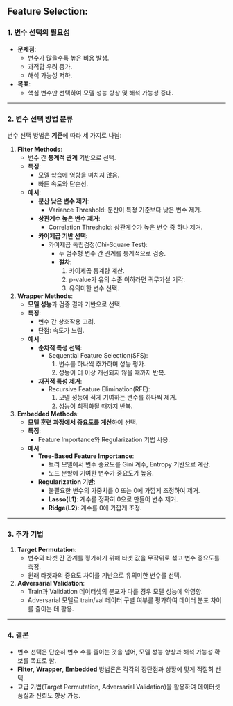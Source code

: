 ## Feature Selection:

### 1. **변수 선택의 필요성**

- **문제점**:
    - 변수가 많을수록 높은 비용 발생.
    - 과적합 우려 증가.
    - 해석 가능성 저하.
- **목표**:
    - 핵심 변수만 선택하여 모델 성능 향상 및 해석 가능성 증대.

---

### 2. **변수 선택 방법 분류**

변수 선택 방법은 **기준**에 따라 세 가지로 나뉨:

1. **Filter Methods**:
    - 변수 간 **통계적 관계** 기반으로 선택.
    - **특징**:
        - 모델 학습에 영향을 미치지 않음.
        - 빠른 속도와 단순성.
    - **예시**:
        - **분산 낮은 변수 제거**:
            - Variance Threshold: 분산이 특정 기준보다 낮은 변수 제거.
        - **상관계수 높은 변수 제거**:
            - Correlation Threshold: 상관계수가 높은 변수 중 하나 제거.
        - **카이제곱 기반 선택**:
            - 카이제곱 독립검정(Chi-Square Test):
                - 두 범주형 변수 간 관계를 통계적으로 검증.
                - **절차**:
                    1. 카이제곱 통계량 계산.
                    2. p-value가 유의 수준 이하라면 귀무가설 기각.
                    3. 유의미한 변수 선택.
2. **Wrapper Methods**:
    - **모델 성능**과 검증 결과 기반으로 선택.
    - **특징**:
        - 변수 간 상호작용 고려.
        - 단점: 속도가 느림.
    - **예시**:
        - **순차적 특성 선택**:
            - Sequential Feature Selection(SFS):
                1. 변수를 하나씩 추가하며 성능 평가.
                2. 성능이 더 이상 개선되지 않을 때까지 반복.
        - **재귀적 특성 제거**:
            - Recursive Feature Elimination(RFE):
                1. 모델 성능에 적게 기여하는 변수를 하나씩 제거.
                2. 성능이 최적화될 때까지 반복.
3. **Embedded Methods**:
    - **모델 훈련 과정에서 중요도를 계산**하여 선택.
    - **특징**:
        - Feature Importance와 Regularization 기법 사용.
    - **예시**:
        - **Tree-Based Feature Importance**:
            - 트리 모델에서 변수 중요도를 Gini 계수, Entropy 기반으로 계산.
            - 노드 분할에 기여한 변수가 중요도가 높음.
        - **Regularization 기반**:
            - 불필요한 변수의 가중치를 0 또는 0에 가깝게 조정하여 제거.
            - **Lasso(L1)**: 계수를 정확히 0으로 만들어 변수 제거.
            - **Ridge(L2)**: 계수를 0에 가깝게 조정.

---

### 3. **추가 기법**

1. **Target Permutation**:
    - 변수와 타겟 간 관계를 평가하기 위해 타겟 값을 무작위로 섞고 변수 중요도를 측정.
    - 원래 타겟과의 중요도 차이를 기반으로 유의미한 변수를 선택.
2. **Adversarial Validation**:
    - Train과 Validation 데이터셋의 분포가 다를 경우 모델 성능에 악영향.
    - Adversarial 모델로 train/val 데이터 구별 여부를 평가하여 데이터 분포 차이를 줄이는 데 활용.

---

### 4. **결론**

- 변수 선택은 단순히 변수 수를 줄이는 것을 넘어, 모델 성능 향상과 해석 가능성 확보를 목표로 함.
- **Filter**, **Wrapper**, **Embedded** 방법론은 각각의 장단점과 상황에 맞게 적절히 선택.
- 고급 기법(Target Permutation, Adversarial Validation)을 활용하여 데이터셋 품질과 신뢰도 향상 가능.